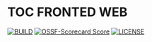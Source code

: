 # TOC FRONTED WEB

[![BUILD](https://img.shields.io/github/actions/workflow/status/ToC-Taiwan/toc-fronted-web/main.yml?style=for-the-badge&logo=github)](https://github.com/ToC-Taiwan/toc-fronted-web/actions/workflows/main.yml)
[![OSSF-Scorecard Score](https://img.shields.io/ossf-scorecard/github.com/ToC-Taiwan/toc-fronted-web?style=for-the-badge)](https://securityscorecards.dev/viewer/?uri=github.com/ToC-Taiwan/toc-fronted-web)
[![LICENSE](https://img.shields.io/github/license/ToC-Taiwan/toc-fronted-web?style=for-the-badge)](COPYING)
